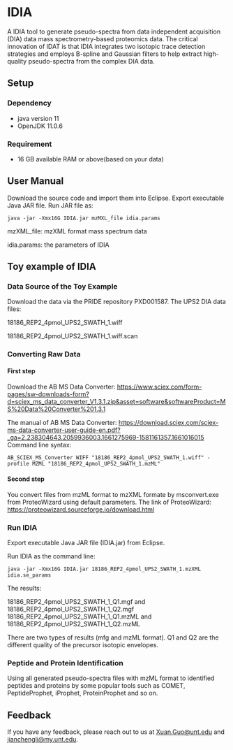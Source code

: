 # IDIA

A IDIA tool to generate pseudo-spectra from data independent acquisition (DIA) data mass spectrometry-based proteomics data. The critical innovation of IDAT is that IDIA integrates two isotopic trace detection strategies and employs B-spline and Gaussian filters to help extract high-quality pseudo-spectra from the complex DIA data.

## Setup

### Dependency

- java version 11
- OpenJDK 11.0.6

### Requirement

- 16 GB available RAM or above(based on your data)

## User Manual

Download the source code and import them into Eclipse. Export executable Java JAR file. Run JAR file as:

```
java -jar -Xmx16G IDIA.jar mzMXL_file idia.params
```

mzXML_file: mzXML format mass spectrum data

idia.params: the parameters of IDIA

## Toy example of IDIA

### Data Source of the Toy Example

Download the data via the PRIDE repository PXD001587. The UPS2 DIA data files:

18186_REP2_4pmol_UPS2_SWATH_1.wiff

18186_REP2_4pmol_UPS2_SWATH_1.wiff.scan

### Converting Raw Data

#### First step

Download the AB MS Data Converter: <https://www.sciex.com/form-pages/sw-downloads-form?d=sciex_ms_data_converter_V1.3.1.zip&asset=software&softwareProduct=MS%20Data%20Converter%201.3.1>

The manual of AB MS Data Converter: <https://download.sciex.com/sciex-ms-data-converter-user-guide-en.pdf?_ga=2.238304643.2059936003.1661275969-1581161357.1661016015>
Command line syntax:

```
AB_SCIEX_MS_Converter WIFF "18186_REP2_4pmol_UPS2_SWATH_1.wiff" -profile MZML "18186_REP2_4pmol_UPS2_SWATH_1.mzML"
```

#### Second step

You convert files from mzML format to mzXML formate by msconvert.exe from ProteoWizard using default parameters.  The link of ProteoWizard: <https://proteowizard.sourceforge.io/download.html>

### Run IDIA

Export executable Java JAR file (IDIA.jar) from Eclipse.

Run IDIA as the command line:

```
java -jar -Xmx16G IDIA.jar 18186_REP2_4pmol_UPS2_SWATH_1.mzXML idia.se_params
```

The results:

18186_REP2_4pmol_UPS2_SWATH_1_Q1.mgf and 18186_REP2_4pmol_UPS2_SWATH_1_Q2.mgf
18186_REP2_4pmol_UPS2_SWATH_1_Q1.mzML and 18186_REP2_4pmol_UPS2_SWATH_1_Q2.mzML

There are two types of results (mfg and mzML format). Q1 and Q2 are the different quality of the precursor isotopic envelopes.

### Peptide and Protein Identification

Using all generated pseudo-spectra files with mzML format to identified peptides and proteins by some popular tools such as COMET, PeptideProphet, iProphet, ProteinProphet and so on.

## Feedback

If you have any feedback, please reach out to us at Xuan.Guo@unt.edu and jianchengli@my.unt.edu.
